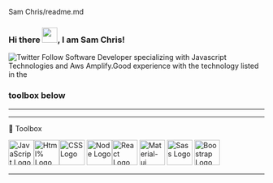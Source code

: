  Sam Chris/readme.md

### Hi there <img src="https://raw.githubusercontent.com/MartinHeinz/MartinHeinz/master/wave.gif" width="30px">, I am Sam Chris!
![Twitter Follow](https://img.shields.io/twitter/follow/React_samscript?color=success&style=for-the-badge)
Software Developer specializing with Javascript Technologies and Aws Amplify.Good experience with the technology listed in the 
### toolbox below
---
---

🧰 Toolbox

<img src="https://cdn.worldvectorlogo.com/logos/javascript.svg" alt="JavaScript Logo" width="50" height="50"/><img src="https://cdn.worldvectorlogo.com/logos/html5.svg" alt="Html% Logo" idth="50" height="50"/><img src="https://cdn.worldvectorlogo.com/logos/css3.svg" alt="CSS Logo" width="50" height="50"/> <img src="https://cdn.worldvectorlogo.com/logos/nodejs-icon.svg" alt="Node Logo"  width="50" height="50"/><img src="https://cdn.worldvectorlogo.com/logos/react-2.svg" alt="React Logo"  width="50" height="50"/>
<img src="https://cdn.worldvectorlogo.com/logos/material-ui-1.svg" alt="Material-ui Logo" width="50" height="50"/>
<img src="https://cdn.worldvectorlogo.com/logos/sass-1.svg" alt="Sass Logo" width="50" height="50"/>
<img src="https://cdn.worldvectorlogo.com/logos/bootstrap-4.svg" alt="Boostrap Logo" width="50" height="50"/>




---

<!--
**samcesa45/samcesa45** is a ✨ _special_ ✨ repository because its `README.md` (this file) appears on your GitHub profile.

Here are some ideas to get you started:

- 🔭 I’m currently working on ...
- 🌱 I’m currently learning ...
- 👯 I’m looking to collaborate on ...
- 🤔 I’m looking for help with ...
- 💬 Ask me about ...
- 📫 How to reach me: ...
- 😄 Pronouns: ...
- ⚡ Fun fact: ...
-->
